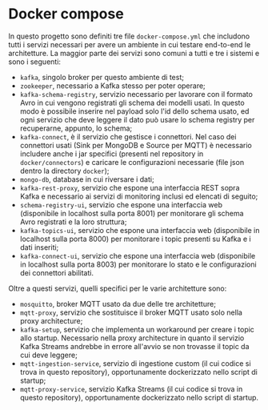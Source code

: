# Docker compose

In questo progetto sono definiti tre file `docker-compose.yml` che includono tutti i servizi necessari per avere un ambiente in cui testare end-to-end le architetture. La maggior parte dei servizi sono comuni a tutti e tre i sistemi e sono i seguenti:

- `kafka`, singolo broker per questo ambiente di test;
- `zookeeper`, necessario a Kafka stesso per poter operare;
- `kafka-schema-registry`, servizio necessario per lavorare con il formato Avro in cui vengono registrati gli schema dei modelli usati. In questo modo è possibile inserire nel payload solo l'id dello schema usato, ed ogni servizio che deve leggere il dato può usare lo schema registry per recuperarne, appunto, lo schema;
- `kafka-connect`, è il servizio che gestisce i connettori. Nel caso dei connettori usati (Sink per MongoDB e Source per MQTT) è necessario includere anche i jar specifici (presenti nel repository in `docker/connectors`) e caricare le configurazioni necessarie (file json dentro la directory `docker`);
- `mongo-db`, database in cui riversare i dati;
- `kafka-rest-proxy`, servizio che espone una interfaccia REST sopra Kafka e necessario ai servizi di monitoring inclusi ed elencati di seguito;
- `schema-registry-ui`, servizio che espone una interfaccia web (disponibile in localhost sulla porta 8001) per monitorare gli schema Avro registrati e la loro struttura;
- `kafka-topics-ui`, servizio che espone una interfaccia web (disponibile in localhost sulla porta 8000) per monitorare i topic presenti su Kafka e i dati inseriti;
- `kafka-connect-ui`, servizio che espone una interfaccia web (disponibile in localhost sulla porta 8003) per monitorare lo stato e le configurazioni dei connettori abilitati.

Oltre a questi servizi, quelli specifici per le varie architetture sono:
- `mosquitto`, broker MQTT usato da due delle tre architetture;
- `mqtt-proxy`, servizio che sostituisce il broker MQTT usato solo nella proxy architecture;
- `kafka-setup`, servizio che implementa un workaround per creare i topic allo startup. Necessario nella proxy architecture in quanto il servizio Kafka Streams andrebbe in errore all'avvio se non trovasse il topic da cui deve leggere;
- `mqtt-ingestion-service`, servizio di ingestione custom (il cui codice si trova in questo repository), opportunamente dockerizzato nello script di startup;   
- `mqtt-proxy-service`, servizio Kafka Streams (il cui codice si trova in questo repository), opportunamente dockerizzato nello script di startup.

